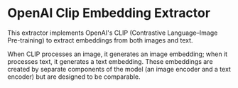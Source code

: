 # OpenAI Clip Embedding Extractor

This extractor implements OpenAI's CLIP (Contrastive Language–Image Pre-training) to extract embeddings from both images and text. 

When CLIP processes an image, it generates an image embedding; when it processes text, it generates a text embedding. These embeddings are created by separate components of the model (an image encoder and a text encoder) but are designed to be comparable.